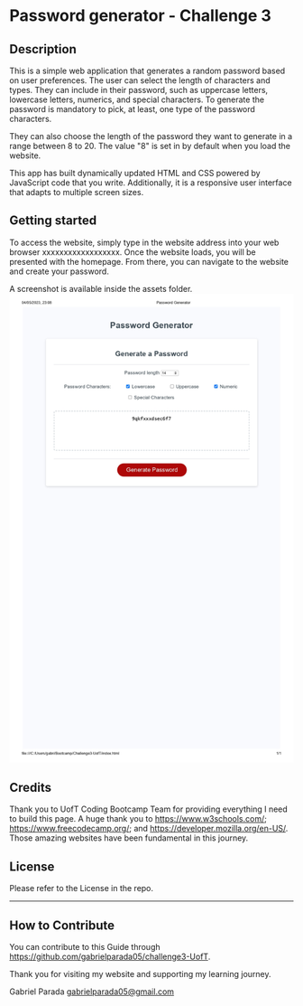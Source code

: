 # Password generator - Challenge 3


## Description
This is a simple web application that generates a random password based on user preferences. The user can select the length of characters and types. They can include in their password, such as uppercase letters, lowercase letters, numerics, and special characters. To generate the password is mandatory to pick, at least, one type of the password characters. 

They can also choose the length of the password they want to generate in a range between 8 to 20. The value "8" is set in by default when you load the website. 

This app has built dynamically updated HTML and CSS powered by JavaScript code that you write. Additionally, it is a responsive user interface that adapts to multiple screen sizes.


## Getting started
To access the website, simply type in the website address into your web browser xxxxxxxxxxxxxxxxxx. Once the website loads, you will be presented with the homepage. From there, you can navigate to the website and create your password.

A screenshot is available inside the assets folder.
![alt text](./Assets/screenshot.jpg)


## Credits

Thank you to UofT Coding Bootcamp Team for providing everything I need to build this page. A huge thank you to https://www.w3schools.com/; https://www.freecodecamp.org/; and https://developer.mozilla.org/en-US/. Those amazing websites have been fundamental in this journey. 

## License 

Please refer to the License in the repo.

---

## How to Contribute

You can contribute to this Guide through https://github.com/gabrielparada05/challenge3-UofT.


Thank you for visiting my website and supporting my learning journey. 

Gabriel Parada
gabrielparada05@gmail.com